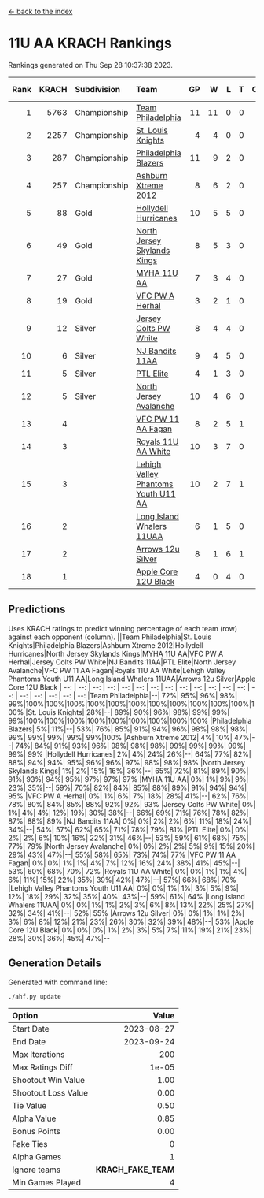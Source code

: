 [<- back to the index](readme.md)
# 11U AA KRACH Rankings
Rankings generated on Thu Sep 28 10:37:38 2023.

Rank|KRACH|Subdivision|Team|GP|W|L|T|OTW|OTL|SoS|Exp Wins|Win Diff
---:|---:|:---|:---|---:|---:|---:|---:|---:|---:|---:|---:|---:
1|5763|Championship|[Team Philadelphia](https://gamesheetstats.com/seasons/3659/teams/140788/schedule)|11|11|0|0|0|0|85|11.8|-0.0
2|2257|Championship|[St. Louis Knights](https://gamesheetstats.com/seasons/3659/teams/143319/schedule)|4|4|0|0|0|0|76|4.8|-0.0
3|287|Championship|[Philadelphia Blazers](https://gamesheetstats.com/seasons/3659/teams/140785/schedule)|11|9|2|0|0|0|678|9.8|-0.0
4|257|Championship|[Ashburn Xtreme 2012](https://gamesheetstats.com/seasons/3659/teams/140775/schedule)|8|6|2|0|1|0|1288|6.8|-0.0
5|88|Gold|[Hollydell Hurricanes](https://gamesheetstats.com/seasons/3659/teams/140777/schedule)|10|5|5|0|0|0|856|5.9|0.0
6|49|Gold|[North Jersey Skylands Kings](https://gamesheetstats.com/seasons/3659/teams/140784/schedule)|8|5|3|0|0|1|684|5.9|0.0
7|27|Gold|[MYHA 11U AA](https://gamesheetstats.com/seasons/3659/teams/140781/schedule)|7|3|4|0|0|0|1470|3.9|0.0
8|19|Gold|[VFC PW A Herhal](https://gamesheetstats.com/seasons/3659/teams/140467/schedule)|3|2|1|0|0|0|24|2.9|0.0
9|12|Silver|[Jersey Colts PW White](https://gamesheetstats.com/seasons/3659/teams/140778/schedule)|8|4|4|0|0|0|656|4.9|0.0
10|6|Silver|[NJ Bandits 11AA](https://gamesheetstats.com/seasons/3659/teams/140782/schedule)|9|4|5|0|0|1|607|4.9|0.0
11|5|Silver|[PTL Elite](https://gamesheetstats.com/seasons/3659/teams/140462/schedule)|4|1|3|0|0|0|23|1.9|0.0
12|5|Silver|[North Jersey Avalanche](https://gamesheetstats.com/seasons/3659/teams/140783/schedule)|10|4|6|0|1|0|558|4.9|0.0
13|4||[VFC PW 11 AA Fagan](https://gamesheetstats.com/seasons/3659/teams/140789/schedule)|8|2|5|1|1|0|70|3.4|0.0
14|3||[Royals 11U AA White](https://gamesheetstats.com/seasons/3659/teams/140787/schedule)|10|3|7|0|0|0|102|3.9|0.0
15|3||[Lehigh Valley Phantoms Youth U11 AA](https://gamesheetstats.com/seasons/3659/teams/140779/schedule)|10|2|7|1|0|0|759|3.4|0.0
16|2||[Long Island Whalers 11UAA](https://gamesheetstats.com/seasons/3659/teams/140780/schedule)|6|1|5|0|0|1|56|1.9|0.0
17|2||[Arrows 12u Silver](https://gamesheetstats.com/seasons/3659/teams/140774/schedule)|8|1|6|1|0|0|41|2.4|0.0
18|1||[Apple Core 12U Black](https://gamesheetstats.com/seasons/3659/teams/140773/schedule)|4|0|4|0|0|0|561|0.9|0.0

## Predictions
Uses KRACH ratings to predict winning percentage of each team (row) against each opponent (column).
||Team Philadelphia|St. Louis Knights|Philadelphia Blazers|Ashburn Xtreme 2012|Hollydell Hurricanes|North Jersey Skylands Kings|MYHA 11U AA|VFC PW A Herhal|Jersey Colts PW White|NJ Bandits 11AA|PTL Elite|North Jersey Avalanche|VFC PW 11 AA Fagan|Royals 11U AA White|Lehigh Valley Phantoms Youth U11 AA|Long Island Whalers 11UAA|Arrows 12u Silver|Apple Core 12U Black
| --: | --: | --: | --: | --: | --: | --: | --: | --: | --: | --: | --: | --: | --: | --: | --: | --: | --: | --: 
|Team Philadelphia|--| 72%| 95%| 96%| 98%| 99%|100%|100%|100%|100%|100%|100%|100%|100%|100%|100%|100%|100%
|St. Louis Knights| 28%|--| 89%| 90%| 96%| 98%| 99%| 99%| 99%|100%|100%|100%|100%|100%|100%|100%|100%|100%
|Philadelphia Blazers|  5%| 11%|--| 53%| 76%| 85%| 91%| 94%| 96%| 98%| 98%| 98%| 99%| 99%| 99%| 99%| 99%|100%
|Ashburn Xtreme 2012|  4%| 10%| 47%|--| 74%| 84%| 91%| 93%| 96%| 98%| 98%| 98%| 99%| 99%| 99%| 99%| 99%| 99%
|Hollydell Hurricanes|  2%|  4%| 24%| 26%|--| 64%| 77%| 82%| 88%| 94%| 94%| 95%| 96%| 96%| 97%| 98%| 98%| 98%
|North Jersey Skylands Kings|  1%|  2%| 15%| 16%| 36%|--| 65%| 72%| 81%| 89%| 90%| 91%| 93%| 94%| 95%| 97%| 97%| 97%
|MYHA 11U AA|  0%|  1%|  9%|  9%| 23%| 35%|--| 59%| 70%| 82%| 84%| 85%| 88%| 89%| 91%| 94%| 94%| 95%
|VFC PW A Herhal|  0%|  1%|  6%|  7%| 18%| 28%| 41%|--| 62%| 76%| 78%| 80%| 84%| 85%| 88%| 92%| 92%| 93%
|Jersey Colts PW White|  0%|  1%|  4%|  4%| 12%| 19%| 30%| 38%|--| 66%| 69%| 71%| 76%| 78%| 82%| 87%| 88%| 89%
|NJ Bandits 11AA|  0%|  0%|  2%|  2%|  6%| 11%| 18%| 24%| 34%|--| 54%| 57%| 62%| 65%| 71%| 78%| 79%| 81%
|PTL Elite|  0%|  0%|  2%|  2%|  6%| 10%| 16%| 22%| 31%| 46%|--| 53%| 59%| 61%| 68%| 75%| 77%| 79%
|North Jersey Avalanche|  0%|  0%|  2%|  2%|  5%|  9%| 15%| 20%| 29%| 43%| 47%|--| 55%| 58%| 65%| 73%| 74%| 77%
|VFC PW 11 AA Fagan|  0%|  0%|  1%|  1%|  4%|  7%| 12%| 16%| 24%| 38%| 41%| 45%|--| 53%| 60%| 68%| 70%| 72%
|Royals 11U AA White|  0%|  0%|  1%|  1%|  4%|  6%| 11%| 15%| 22%| 35%| 39%| 42%| 47%|--| 57%| 66%| 68%| 70%
|Lehigh Valley Phantoms Youth U11 AA|  0%|  0%|  1%|  1%|  3%|  5%|  9%| 12%| 18%| 29%| 32%| 35%| 40%| 43%|--| 59%| 61%| 64%
|Long Island Whalers 11UAA|  0%|  0%|  1%|  1%|  2%|  3%|  6%|  8%| 13%| 22%| 25%| 27%| 32%| 34%| 41%|--| 52%| 55%
|Arrows 12u Silver|  0%|  0%|  1%|  1%|  2%|  3%|  6%|  8%| 12%| 21%| 23%| 26%| 30%| 32%| 39%| 48%|--| 53%
|Apple Core 12U Black|  0%|  0%|  0%|  1%|  2%|  3%|  5%|  7%| 11%| 19%| 21%| 23%| 28%| 30%| 36%| 45%| 47%|--

## Generation Details

Generated with command line:
```
./ahf.py update
```

| Option | Value |
| :----- | ----: |
| Start Date | 2023-08-27 |
| End Date | 2023-09-24 |
| Max Iterations | 200 |
| Max Ratings Diff | 1e-05 |
| Shootout Win Value | 1.00 |
| Shootout Loss Value | 0.00 |
| Tie Value | 0.50 |
| Alpha Value | 0.85 |
| Bonus Points | 0.00 |
| Fake Ties | 0 |
| Alpha Games | 1 |
| Ignore teams | __KRACH_FAKE_TEAM__ |
| Min Games Played | 4 |

